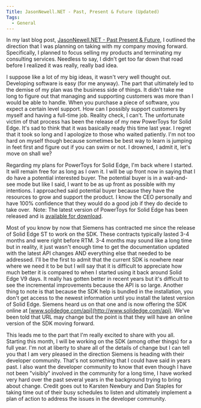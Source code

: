 ```yaml
---
Title: JasonNewell.NET - Past, Present & Future (Updated)
Tags:
  - General
---
```


In my last blog post, [JasonNewell.NET - Past Present & Future](http://www.jasonnewell.com/post/jasonnewellnet-past-present-future), I outlined the direction that I was planning on taking with my company moving forward. Specifically, I planned to focus selling my products and terminating my consulting services. Needless to say, I didn't get too far down that road before I realized it was really, really bad idea.

I suppose like a lot of my big ideas, it wasn't very well thought out. Developing software is easy (for me anyway). The part that ultimately led to the demise of my plan was the business side of things. It didn't take me long to figure out that managing and supporting customers was more than I would be able to handle. When you purchase a piece of software, you expect a certain level support. How can I possibly support customers by myself and having a full-time job. Reality check, I can't. The unfortunate victim of that process has been the release of my new PowerToys for Solid Edge. It's sad to think that it was basically ready this time last year. I regret that it took so long and I apologize to those who waited patiently. I'm not too hard on myself though because sometimes be best way to learn is jumping in feet first and figure out if you can swim or not. I drowned, I admit it, let's move on shall we?

Regarding my plans for PowerToys for Solid Edge, I'm back where I started. It will remain free for as long as I own it. I will be up front now in saying that I do have a potential interested buyer. The potential buyer is in a wait-and-see mode but like I said, I want to be as up front as possible with my intentions. I approached said potential buyer because they have the resources to grow and support the product. I know the CEO personally and have 100% confidence that they would do a good job if they do decide to take over.  Note: The latest version of PowerToys for Solid Edge has been released and is [available for download](http://www.jasonnewell.net/component/weblinks/?task=weblink.go&id=10).

Most of you know by now that Siemens has contracted me since the release of Solid Edge ST to work on the SDK. These contracts typically lasted 3-4 months and were right before RTM. 3-4 months may sound like a long time but in reality, it just wasn't enough time to get the documentation updated with the latest API changes AND everything else that needed to be addressed. I'll be the first to admit that the current SDK is nowhere near where we need it to be but I will say that it is difficult to appreciate how much better it is compared to when I started using it back around Solid Edge V9 days. It really has gotten better in recent years but it's difficult to see the incremental improvements because the API is so large. Another thing to note is that because the SDK help is bundled in the installation, you don't get access to the newest information until you install the latest version of Solid Edge. Siemens heard us on that one and is now offering the SDK online at [www.solidedge.com/api](http://www.solidedge.com/api). We've been told that URL may change but the point is that they will have an online version of the SDK moving forward.

This leads me to the part that I'm really excited to share with you all. Starting this month, I will be working on the SDK (among other things) for a full year. I'm not at liberty to share all of the details of change but I can tell you that I am very pleased in the direction Siemens is heading with their developer community. That's not something that I could have said in years past. I also want the developer community to know that even though I have not been "visibly" involved in the community for a long time, I have worked very hard over the past several years in the background trying to bring about change. Credit goes out to Karsten Newbury and Dan Staples for taking time out of their busy schedules to listen and ultimately implement a plan of action to address the issues in the developer community.